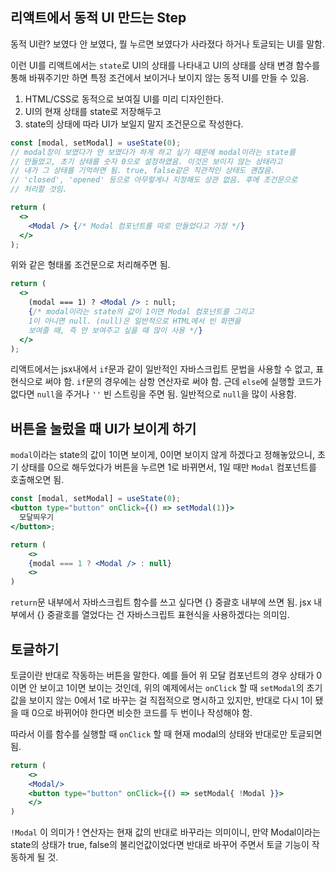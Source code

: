 ## 리액트에서 동적 UI 만드는 Step

동적 UI란? 보였다 안 보였다, 뭘 누르면 보였다가 사라졌다 하거나 토글되는 UI를 말함.

이런 UI를 리액트에서는 `state`로 UI의 상태를 나타내고 UI의 상태를 상태 변경 함수를 통해 바꿔주기만 하면 특정 조건에서 보이거나 보이지 않는 동적 UI를 만들 수 있음.

1. HTML/CSS로 동적으로 보여질 UI를 미리 디자인한다.
2. UI의 현재 상태를 state로 저장해두고
3. state의 상태에 따라 UI가 보일지 말지 조건문으로 작성한다.

```jsx
const [modal, setModal] = useState(0);
// modal창이 보였다가 안 보였다가 하게 하고 싶기 때문에 modal이라는 state를
// 만들었고, 초기 상태를 숫자 0으로 설정하였음. 이것은 보이지 않는 상태라고
// 내가 그 상태를 기억하면 됨. true, false같은 직관적인 상태도 괜찮음.
// 'closed', 'opened' 등으로 아무렇게나 지정해도 상관 없음. 후에 조건문으로
// 처리할 것임.

return (
  <>
    <Modal /> {/* Modal 컴포넌트를 따로 만들었다고 가정 */}
  </>
);
```

위와 같은 형태롤 조건문으로 처리해주면 됨.

```jsx
return (
  <>
    (modal === 1) ? <Modal /> : null;
    {/* modal이라는 state의 값이 1이면 Modal 컴포넌트를 그리고
    1이 아니면 null. (null)은 일반적으로 HTML에서 빈 화면을
    보여줄 때, 즉 안 보여주고 싶을 때 많이 사용 */}
  </>
);
```

리액트에서는 jsx내에서 `if`문과 같이 일반적인 자바스크립트 문법을 사용할 수 없고, 표현식으로 써야 함. `if`문의 경우에는 삼항 연산자로 써야 함. 근데 `else`에 실행할 코드가 없다면 `null`을 주거나 `''` 빈 스트링을 주면 됨. 일반적으로 `null`을 많이 사용함.

## 버튼을 눌렀을 때 UI가 보이게 하기

`modal`이라는 state의 값이 1이면 보이게, 0이면 보이지 않게 하겠다고 정해놓았으니, 초기 상태를 0으로 해두었다가 버튼을 누르면 1로 바뀌면서, 1일 때만 `Modal` 컴포넌트를 호출해오면 됨.

```jsx
const [modal, setModal] = useState(0);
<button type="button" onClick={() => setModal(1)}>
  모달띄우기
</button>;

return (
    <>
    {modal === 1 ? <Modal /> : null}
    <>
)
```

`return`문 내부에서 자바스크립트 함수를 쓰고 싶다면 {} 중괄호 내부에 쓰면 됨. jsx 내부에서 {} 중괄호를 열었다는 건 자바스크립트 표현식을 사용하겠다는 의미임.

## 토글하기

토글이란 반대로 작동하는 버튼을 말한다. 예를 들어 위 모달 컴포넌트의 경우 상태가 0이면 안 보이고 1이면 보이는 것인데, 위의 예제에서는 `onClick` 할 때 `setModal`의 초기값을 보이지 않는 0에서 1로 바꾸는 걸 직접적으로 명시하고 있지만, 반대로 다시 1이 됐을 때 0으로 바뀌어야 한다면 비슷한 코드를 두 번이나 작성해야 함.


따라서 이를 함수를 실행할 때 `onClick` 할 때 현재 modal의 상태와 반대로만 토글되면 됨.

```jsx
return (
    <>
    <Modal/>
    <button type="button" onClick={() => setModal{ !Modal }}>
    </>
)
```

`!Modal` 이 의미가 ! 연산자는 현재 값의 반대로 바꾸라는 의미이니, 만약 Modal이라는 state의 상태가 true, false의 불리언값이었다면 반대로 바꾸어 주면서 토글 기능이 작동하게 될 것.
